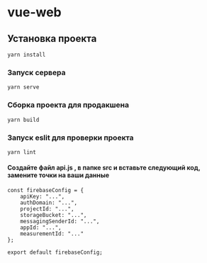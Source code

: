# vue-web

## Установка проекта
```
yarn install
```

### Запуск сервера
```
yarn serve
```

### Сборка проекта для продакшена
```
yarn build
```

### Запуск eslit для проверки проекта
```
yarn lint
```

#### Создайте файл api.js , в папке src и вставьте следующий код, замените точки на ваши данные
```
const firebaseConfig = {
	apiKey: "...",
	authDomain: "...",
	projectId: "...",
	storageBucket: "...",
	messagingSenderId: "...",
	appId: "...",
	measurementId: "..."
};

export default firebaseConfig;
```


